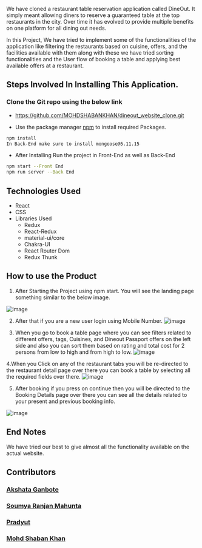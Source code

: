 

We have cloned a restaurant table reservation application called DineOut. It simply meant allowing diners to reserve a guaranteed table at the top restaurants in the city. Over time it has evolved to provide multiple benefits on one platform for all dining out needs.

In this Project, We have tried to implement some of the functionalities of the application like filtering the restaurants based on cuisine, offers, and the facilities available with them along with these we have tried sorting functionalities and the User flow of booking a table and applying best available offers at a restaurant. 

## Steps Involved In Installing This Application. 

### Clone the Git repo using the below link

- <https://github.com/MOHDSHABANKHAN/dineout_website_clone.git>

- Use the package manager [npm](https://www.npmjs.com/) to install required Packages.

```bash
npm install
In Back-End make sure to install mongoose@5.11.15
```
- After Installing Run the project in Front-End as well as Back-End
```bash
npm start --Front End
npm run server --Back End
```

## Technologies Used

- React
- CSS
- Libraries Used
    - Redux
    - React-Redux
    - material-ui/core
    - Chakra-UI
    - React Router Dom
    - Redux Thunk


## How to use the Product
1. After Starting the Project using npm start. You will see the landing page something similar to the below image.  

![image](https://github.com/MOHDSHABANKHAN/dineout_website_clone/blob/main/image/Landing%20Page%20ss.PNG?raw=true)

2. After that if you are a new user login using Mobile Number. 
![image](https://github.com/MOHDSHABANKHAN/dineout_website_clone/blob/main/image/Login%20Page%20ss.png?raw=true)

3. When you go to book a table page where you can see filters related to different offers, tags, Cuisines, and Dineout Passport offers on the left side and also you can sort them based on rating and total cost for 2 persons from low to high and from high to low. 
![image](https://github.com/MOHDSHABANKHAN/dineout_website_clone/blob/main/image/Book_A_Table%20Page%20ss.png?raw=true)

4.When you Click on any of the restaurant tabs you will be re-directed to the restaurant detail page over there you can book a table by selecting all the required fields over there.
![image](https://github.com/MOHDSHABANKHAN/dineout_website_clone/blob/main/image/REsturant%20Detail%20Page%20ss.png?raw=true)


5. After booking if you press on continue then you will be directed to the Booking Details page over there you can see all the details related to your present and previous booking info. 

![image](https://github.com/MOHDSHABANKHAN/dineout_website_clone/blob/main/image/Conformation%20recp%20ss.png?raw=true)

## End Notes 
We have tried our best to give almost all the functionality available on the actual website.

## Contributors

### [Akshata Ganbote](https://github.com/AkshataGanbote) 
### [Soumya Ranjan Mahunta](https://github.com/soumyaranjanmahunta1)
### [Pradyut](https://github.com/Pradyut267)
### [Mohd Shaban Khan](https://github.com/MOHDSHABANKHAN)
